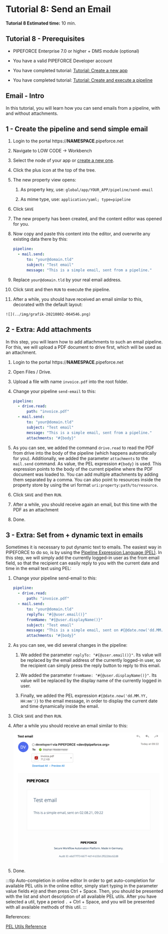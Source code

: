 # Tutorial 8: Send an Email

**Tutorial 8 Estimated time:** 10 min.

## Tutorial 8 - Prerequisites

*   PIPEFORCE Enterprise 7.0 or higher + DMS module (optional)
    
*   You have a valid PIPEFORCE Developer account
    
*   You have completed tutorial: [Tutorial: Create a new app](create-app)
    
*   You have completed tutorial: [Tutorial: Create and execute a pipeline](create-pipeline)
    

## Email - Intro

In this tutorial, you will learn how you can send emails from a pipeline, with and without attachments.

## 1 - Create the pipeline and send simple email

1.  Login to the portal https://**NAMESPACE**.pipeforce.net
    
2.  Navigate to LOW CODE → Workbench
    
3.  Select the node of your app or [create a new one](create-app).
    
4.  Click the plus icon at the top of the tree.
    
5.  The new property view opens:
    
    1.  As property key, use: `global/app/YOUR_APP/pipeline/send-email`
        
    2.  As mime type, use: `application/yaml; type=pipeline`
        
6.  Click `SAVE`
    
7.  The new property has been created, and the content editor was opened for you.
    
8.  Now copy and paste this content into the editor, and overwrite any existing data there by this:
    
    ```yaml
    pipeline:
      - mail.send:
          to: "your@domain.tld"
          subject: "Test email"
          message: "This is a simple email, sent from a pipeline."
    ```
    
9.  Replace `your@domain.tld` by your real email address.
    
10.  Click `SAVE` and then `RUN` to execute the pipeline.
    
11.  After a while, you should have received an email similar to this, decorated with the default layout:  
    
    ![](../img/grafik-20210802-064546.png)

## 2 - Extra: Add attachments

In this step, you will learn how to add attachments to such an email pipeline. For this, we will upload a PDF document to drive first, which will be used as an attachment.

1.  Login to the portal https://**NAMESPACE**.pipeforce.net
    
2.  Open Files / Drive.
    
3.  Upload a file with name `invoice.pdf` into the root folder.
    
4.  Change your pipeline `send-email` to this:
    
    ```yaml
    pipeline:
      - drive.read:
          path: "invoice.pdf"
      - mail.send:
          to: "your@domain.tld"
          subject: "Test email"
          message: "This is a simple email, sent from a pipeline."
          attachments: "#{body}"
    ```
    
5.  As you can see, we added the command `drive.read` to read the PDF from drive into the body of the pipeline (which happens automatically for you). Additionally, we added the parameter `attachments` to the `mail.send` command. As value, the PEL expression `#{body}` is used. This expression points to the body of the current pipeline where the PDF document was loaded to. You can add multiple attachments by adding them separated by a comma. You can also point to resources inside the property store by using the uri format `uri:property:path/to/resource`.
    
6.  Click `SAVE` and then `RUN`.
    
7.  After a while, you should receive again an email, but this time with the PDF as an attachment
    
8.  Done.
    

## 3 - Extra: Set from + dynamic text in emails

Sometimes it is necessary to put dynamic text to emails. The easiest way in PIPEFORCE to do so, is by using the [Pipeline Expression Language (PEL)](../api/pel). In this step, we will simply add the currently logged-in user as the from email field, so that the recipient can easily reply to you with the current date and time in the email text using PEL:

1.  Change your pipeline send-email to this:
    
    ```yaml
    pipeline:
      - drive.read:
          path: "invoice.pdf"
      - mail.send:
          to: "your@domain.tld"
          replyTo: "#{@user.email()}"
          fromName: "#{@user.displayName()}"
          subject: "Test email"
          message: "This is a simple email, sent on #{@date.now('dd.MM.YY, HH:mm')}"
          attachments: "#{body}"
    ```
    
2.  As you can see, we did several changes in the pipeline:
    
    1.  We added the parameter `replyTo: "#{@user.email()}"`. Its value will be replaced by the email address of the currently logged-in user, so the recipient can simply press the reply button to reply to this email.
        
    2.  We added the parameter `fromName: "#{@user.displayName()}"`. Its value will be replaced by the display name of the currently logged in user.
        
    3.  Finally, we added the PEL expression `#{@date.now('dd.MM.YY, HH:mm')}` to the email message, in order to display the current date and time dynamically inside the email.
        
3.  Click `SAVE` and then `RUN`.
    
4.  After a while you should receive an email similar to this:  
    
    ![](../img/grafik-20210802-072933.png)
5.  Done.
    

:::tip Auto-completion in online editor 
In order to get auto-completion for available PEL utils in the online editor, simply start typing in the parameter value fields `#{@` and then press Ctrl + Space. Then, you should be presented with the list and short description of all available PEL utils. After you have selected a util, type a period `.` + Ctrl + Space, and you will be presented with all available methods of this util.
:::

References:

[PEL Utils Reference](../api/utils.md)
